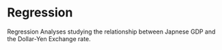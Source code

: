 # Regression
Regression Analyses studying the relationship between Japnese GDP and the Dollar-Yen Exchange rate.
